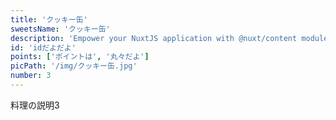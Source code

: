 ```yaml
---
title: 'クッキー缶'
sweetsName: 'クッキー缶'
description: 'Empower your NuxtJS application with @nuxt/content module: write in a content/ directory and fetch your Markdown, JSON, YAML and CSV files through a MongoDB like API, acting as a Git-based Headless CMS.'
id: 'idだよだよ'
points: ['ポイントは', '丸々だよ']
picPath: '/img/クッキー缶.jpg'
number: 3
---
```


料理の説明3